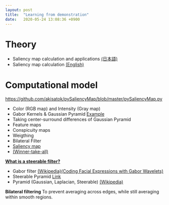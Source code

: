 ```yaml
---
layout: post
title:  "Learning from demonstration"
date:   2020-05-24 13:08:36 +0900
---
```

# Theory
* Saliency map calculation and applications <a href="https://www.jstage.jst.go.jp/article/jnns/21/1/21_3/_pdf/-char/ja">(日本語)</a>
* Saliency map calculation <a href="https://www.tu-chemnitz.de/informatik/KI/scripts/ws0910/Attention_Saliency.pdf">(English)</a>

# Computational model
https://github.com/akisatok/pySaliencyMap/blob/master/pySaliencyMap.py

* Color (RGB map) and Intensity (Gray map)
* Gabor Kernels & Gaussian Pyramid <a href="http://labs.eecs.tottori-u.ac.jp/sd/Member/oyamada/OpenCV/html/py_tutorials/py_imgproc/py_pyramids/py_pyramids.html"> Example </a>
* Taking center-surround differences of Gaussian Pyramid
* Feature maps
* Conspicuity maps
* Weigthing
* Bilateral Filter <a href="https://docs.opencv.org/3.0-last-rst/modules/imgproc/doc/filtering.html?highlight=laplacian#bilateralfilter">
* Saliency map
* (Winner-take-all)

**What is a steerable filter?** <a href="https://en.wikipedia.org/wiki/Steerable_filter"></a>
* Gabor filter <a href="https://en.wikipedia.org/wiki/Gabor_filter">(Wikipedia)</a><a href="https://zenodo.org/record/3430156#.XtbrlzozbIU">(Coding Facial Expressions with Gabor Wavelets)</a>
* Steerable Pyramid <a href="https://www.cns.nyu.edu/~eero/STEERPYR/"> Link </a>
* Pyramid (Gaussian, Laplacian, Steerable) <a href="https://en.wikipedia.org/wiki/Pyramid_(image_processing)"> (Wikipedia)</a>

**Bilateral filtering** <a href="http://homepages.inf.ed.ac.uk/rbf/CVonline/LOCAL_COPIES/MANDUCHI1/Bilateral_Filtering.html"></a>
To prevent averaging across edges, while still averaging within smooth regions.
